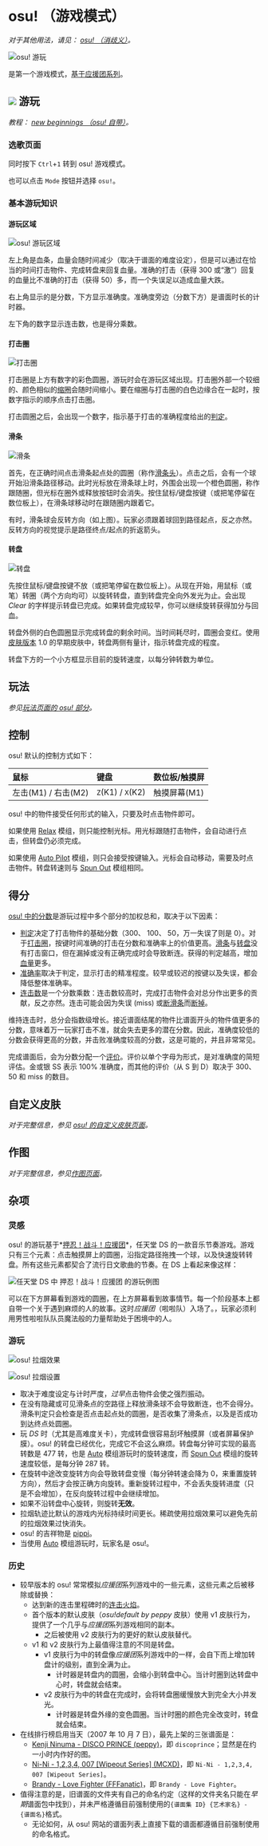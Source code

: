 # osu! （游戏模式）

*对于其他用法，请见： [osu! （消歧义）](/wiki/Disambiguation/osu!)。*

![osu! 游玩](/wiki/shared/osu-gameplay.jpg "osu! 的界面")

是第一个游戏模式，[基于应援团系列](#灵感)。

## ![](/wiki/shared/mode/osu.png) 游玩

*教程： [new beginnings （osu! 自带）](https://osu.ppy.sh/beatmapsets/1011011)。*

### 选歌页面

同时按下 `Ctrl`+`1` 转到 osu! 游戏模式。

也可以点击 `Mode` 按钮并选择 `osu!`。

### 基本游玩知识

#### 游玩区域

![osu! 游玩区域](/wiki/shared/osu-gameplay.jpg "osu! 的游玩区域")

左上角是血条，血量会随时间减少（取决于谱面的难度设定），但是可以通过在恰当的时间打击物件、完成转盘来回复血量。准确的打击（获得 300 或“激”）回复的血量比不准确的打击（获得 50）多，而一个失误足以造成血量大跌。

右上角显示的是分数，下方显示准确度。准确度旁边（分数下方）是谱面时长的计时器。

左下角的数字显示连击数，也是得分乘数。

#### 打击圈

![打击圈](/wiki/shared/osu_hitcircles.jpg "osu! 的打击圈")

打击圈是上方有数字的彩色圆圈，游玩时会在游玩区域出现。打击圈外部一个较细的、颜色相似的[缩圈](/wiki/Gameplay/Hit_object/Approach_circle)会随时间缩小。要在缩圈与打击圈的白色边缘合在一起时，按数字指示的顺序点击打击圈。

打击圆圈之后，会出现一个数字，指示基于打击的准确程度给出的[判定](/wiki/Gameplay/Judgement/osu!)。

#### 滑条

![滑条](/wiki/shared/osu_slider.jpg "osu! 的滑条")

首先，在正确时间点击滑条起点处的圆圈（称作[滑条头](/wiki/Gameplay/Hit_object/Slider/Sliderhead)）。点击之后，会有一个球开始沿滑条路径移动。此时光标放在滑条球上时，外围会出现一个橙色圆圈，称作跟随圈，但光标在圈外或释放按钮时会消失。按住鼠标/键盘按键（或把笔停留在数位板上），在滑条球移动时在跟随圈内跟着它。

有时，滑条球会反转方向（如上图）。玩家必须跟着球回到路径起点，反之亦然。反转方向的视觉提示是路径终点/起点的折返箭头。

#### 转盘

![转盘](/wiki/shared/osu_spinner.jpg "osu! 的转盘")

先按住鼠标/键盘按键不放（或把笔停留在数位板上）。从现在开始，用鼠标（或笔）转圈（两个方向均可）以旋转转盘，直到转盘完全向外发光为止。会出现 *Clear* 的字样提示转盘已完成。如果转盘完成较早，你可以继续旋转获得加分与回血。

转盘外侧的白色圆圈显示完成转盘的剩余时间。当时间耗尽时，圆圈会变红。使用[皮肤版本](/wiki/Skinning/skin.ini#versions) 1.0 的早期皮肤中，转盘两侧有量计，指示转盘完成的程度。

转盘下方的一个小方框显示目前的旋转速度，以每分钟转数为单位。

## 玩法

*参见[玩法页面的 osu! 部分](/wiki/Gameplay/Play_style)。*

## 控制

osu! 默认的控制方式如下：

| 鼠标 | 键盘 | 数位板/触摸屏 |
| :-- | :-- | :-- |
| 左击(M1) / 右击(M2) | `Z`(K1) / `X`(K2) | 触摸屏幕(M1) |

osu! 中的物件接受任何形式的输入，只要及时点击物件即可。

如果使用 [Relax](/wiki/Gameplay/Game_modifier/Relax) 模组，则只能控制光标。用光标跟随打击物件，会自动进行点击，但转盘仍必须完成。

如果使用 [Auto Pilot](/wiki/Gameplay/Game_modifier/Autopilot) 模组，则只会接受按键输入。光标会自动移动，需要及时点击物件。转盘转速则与 [Spun Out](/wiki/Gameplay/Game_modifier/Spun_Out) 模组相同。

## 得分

[osu! 中的分数](/wiki/Gameplay/Score/ScoreV1/osu!)是游玩过程中多个部分的加权总和，取决于以下因素：

- [判定](/wiki/Gameplay/Judgement/osu!)决定了打击物件的基础分数（300、 100、 50，万一失误了则是 0）。对于[打击圈](/wiki/Gameplay/Hit_object/Hit_circle)，按键时间准确的打击在分数和准确率上的价值更高。[滑条](/wiki/Gameplay/Hit_object/Slider)与[转盘](/wiki/Gameplay/Hit_object/Spinner)没有打击窗口，但在漏掉或没有正确完成时会导致断连。获得的判定越高，增加[血量](/wiki/Gameplay/Health)更多。
- [准确率](/wiki/Gameplay/Accuracy#osu!)取决于判定，显示打击的精准程度。较早或较迟的按键以及失误，都会降低整体准确率。
- [连击数](/wiki/Gameplay/Combo_(score_multiplier))是一个分数乘数：连击数较高时，完成打击物件会对总分作出更多的贡献，反之亦然。连击可能会因为失误 (miss) 或[断滑条](/wiki/Gameplay/Judgement/Slider_break)而[断掉](/wiki/Gameplay/Judgement/Combobreak)。

维持连击时，总分会指数级增长。接近谱面结尾的物件比谱面开头的物件值更多的分数，意味着万一玩家打击不准，就会失去更多的潜在分数。因此，准确度较低的分数会获得更高的分数，并击败准确度较高的分数，这是可能的，并且非常常见。

完成谱面后，会为分数分配一个[评价](/wiki/Gameplay/Grade#osu!)。评价以单个字母为形式，是对准确度的简短评估。金或银 SS 表示 100% 准确度，而其他的评价（从 S 到 D）取决于 300、 50 和 miss 的数目。

## 自定义皮肤

*对于完整信息，参见 [osu! 的自定义皮肤页面](/wiki/Skinning/osu!)。*

## 作图

*对于完整信息，参见[作图页面](/wiki/Beatmapping)。*

## 杂项

### 灵感

osu! 的游玩基于*[押忍！战斗！应援团](https://zh.wikipedia.org/wiki/Osu!_Tatakae!_Ouendan)*，任天堂 DS 的一款音乐节奏游戏。游戏只有三个元素：点击触摸屏上的圆圈，沿指定路径拖拽一个球，以及快速旋转转盘。所有这些元素都契合了流行日文歌曲的节奏。在 DS 上看起来像这样：

![任天堂 DS 中 押忍！战斗！应援团 的游玩例图](/wiki/shared/Ouendan.jpg "任天堂 DS 中 押忍！战斗！应援团 的游玩例图")

可以在下方屏幕看到游戏的圆圈，在上方屏幕看到故事情节。每一个阶段基本上都自带一个关于遇到麻烦的人的故事。这时*应援团*（啦啦队）入场了。，玩家必须利用男性啦啦队队员魔法般的力量帮助处于困境中的人。

### 游玩

![osu! 拉烟效果](/wiki/shared/osu_smoke.jpg "拉烟功能的使用")

![osu! 拉烟设置](/wiki/shared/osu_smoke_set.jpg "按键绑定中的拉烟键")

- 取决于难度设定与计时严度，*过早*点击物件会使之强烈振动。
- 在没有隐藏或可见滑条点的空路径上释放滑条球不会导致断连，也不会得分。滑条判定只会检查是否点击起点处的圆圈，是否收集了滑条点，以及是否成功到达终点处圆圈。
- 玩 *DS* 时（尤其是高难度关卡），完成转盘很容易刮坏触摸屏（或者屏幕保护膜）。osu! 的转盘已经优化，完成它不会这么麻烦。转盘每分钟可实现的最高转数是 477 转，也是 [Auto](/wiki/Gameplay/Game_modifier/Auto) 模组游玩时的旋转速度，而 [Spun Out](/wiki/Gameplay/Game_modifier/Spun_Out) 模组的旋转速度较低，是每分钟 287 转。
- 在旋转中途改变旋转方向会导致转盘变慢（每分钟转速会降为 0，来重置旋转方向），然后才会按正确方向旋转。重新旋转过程中，不会丢失旋转进度（只是不会增加），在反向旋转过程中会继续增加。
- 如果不沿转盘中心旋转，则旋转**无效**。
- 拉烟轨迹比默认的游戏内光标持续时间更长。稀疏使用拉烟效果可以避免先前的拉烟效果过快消失。
- osu! 的吉祥物是 [pippi](/wiki/Mascots#pippi)。
- 当使用 [Auto](/wiki/Gameplay/Game_modifier/Auto) 模组游玩时，玩家名是 osu!。

### 历史

- 较早版本的 osu! 常常模拟*应援团*系列游戏中的一些元素，这些元素之后被移除或替换：
  - 达到新的连击里程碑时的[连击火焰](/wiki/Gameplay/Combo_fire)。
  - 首个版本的默认皮肤（*osu!default by peppy* 皮肤）使用 v1 皮肤行为，提供了一个几乎与*应援团*系列游戏相同的副本。
    - 之后被使用 v2 皮肤行为的更好的默认皮肤替代。
  - v1 和 v2 皮肤行为上最值得注意的不同是转盘。
    - v1 皮肤行为中的转盘像*应援团*系列游戏中的一样，会自下而上增加转盘计的级别，直到全满为止。
      - 计时器是转盘内的圆圈，会缩小到转盘中心。当计时圈到达转盘中心时，转盘就会结束。
    - v2 皮肤行为中的转盘在完成时，会将转盘圈缓慢放大到完全大小并发光。
      - 计时器是转盘外缘的变色圆圈。当计时圈的颜色完全改变时，转盘就会结束。
- 在线排行榜启用当天（2007 年 10 月 7 日），最先上架的三张谱面是：
  - [Kenji Ninuma - DISCO PRINCE (peppy)](https://osu.ppy.sh/beatmapsets/1)，即 `discoprince`；显然是在约一小时内作好的图。
  - [Ni-Ni - 1,2,3,4, 007 \[Wipeout Series\] (MCXD)](https://osu.ppy.sh/beatmapsets/3 )，即 `Ni-Ni - 1,2,3,4, 007 [Wipeout Series]`。
  - [Brandy - Love Fighter (FFFanatic)](https://osu.ppy.sh/beatmapsets/16)，即 `Brandy - Love Fighter`。
- 值得注意的是，旧谱面的文件夹有自己的命名约定（这样的文件夹名只能在*早期*谱面包中找到），并未严格遵循目前强制使用的`{谱面集 ID} {艺术家名} - {谱面名}`格式。
  - 无论如何，从 osu! 网站的谱面列表上直接下载的谱面都遵循目前强制使用的命名格式。
